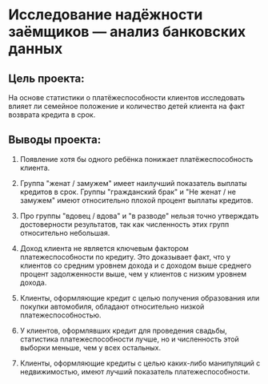 # Исследование надёжности заёмщиков — анализ банковских данных

## Цель проекта:
На основе статистики о платёжеспособности клиентов исследовать влияет ли семейное положение и количество детей клиента на факт возврата кредита в срок.

## Выводы проекта:

1. Появление хотя бы одного ребёнка понижает платёжеспособность клиента.

2. Группа "женат / замужем" имеет наилучший показатель выплаты кредитов в срок. Группы "гражданский брак" и "Не женат / не замужем" имеют относительно плохой процент выплаты кредитов.

3. Про группы "вдовец / вдова" и "в разводе" нельзя точно утверждать  достоверности результатов, так как численность этих групп относительно небольшая.

4. Доход клиента не является ключевым фактором платежеспособности по кредиту. Это доказывает факт, что у клиентов со средним уровнем дохода и с доходом выше среднего процент задолженности выше, чем у клиентов с низким уровнем дохода.

5. Клиенты, оформляющие кредит с целью получения образования или покупки автомобиля, обладают относительно низкой платежеспособностью.

6. У клиентов, оформлявших кредит для проведения свадьбы, статистика платежеспособности лучше, но и численность этой выборки меньше, чем у всех остальных.

7. Клиенты, оформляющие кредиты с целью каких-либо манипуляций с недвижимостью, имеют лучший показатель платежеспособности.
